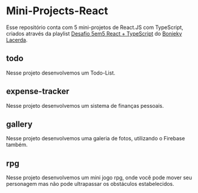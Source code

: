 # Mini-Projects-React
 Esse repositório conta com 5 mini-projetos de React.JS com TypeScript, criados através da playlist [Desafio 5em5 React + TypeScript](https://www.youtube.com/playlist?list=PL_kvSTSEFm2CwHCtvTk0llGDvM0L2jx3O) do [Bonieky Lacerda](https://github.com/bonieky).

## todo
Nesse projeto desenvolvemos um Todo-List.

## expense-tracker
Nesse projeto desenvolvemos um sistema de finanças pessoais.

## gallery
Nesse projeto desenvolvemos uma galeria de fotos, utilizando o Firebase também.

## rpg
Nesse projeto desenvolvemos um mini jogo rpg, onde você pode mover seu personagem mas não pode ultrapassar os obstáculos estabelecidos.
